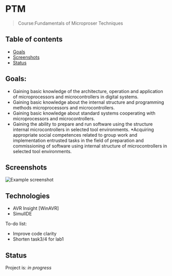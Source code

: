 # PTM
> Course:Fundamentals of Microproser Techniques

## Table of contents
* [Goals](#general-info)
* [Screenshots](#screenshots)
* [Status](#status)

## Goals:
* Gaining basic knowledge of the architecture, operation and application of microprocessors
and microcontrollers in digital systems.
* Gaining basic knowledge about the internal structure and programming methods
microprocessors and microcontrollers.
* Gaining basic knowledge about standard systems cooperating with microprocessors
and microcontrollers.
* Gaining the ability to prepare and run software using the structure
internal microcontrollers in selected tool environments.
*Acquiring appropriate social competences related to group work and implementation
entrusted tasks in the field of preparation and commissioning of software using
internal structure of microcontrollers in selected tool environments.
## Screenshots
![Example screenshot](https://i.imgur.com/OTburEo.png)

## Technologies
* AVR Insight [WinAVR] 
* SimulIDE 

To-do list:
* Improve code clarity
* Shorten task3/4 for lab1

## Status
Project is: _in progress_

